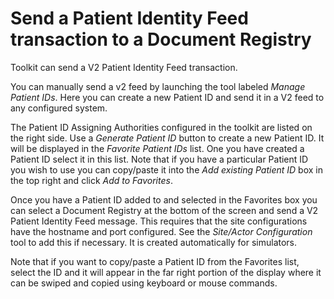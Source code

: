 # Send a Patient Identity Feed transaction to a Document Registry

Toolkit can send a V2 Patient Identity Feed transaction.

You can manually send a v2 feed by launching the tool labeled *Manage Patient IDs*.
Here you can create a new Patient ID and send it in a V2 feed to any configured system.

The Patient ID Assigning Authorities configured in the toolkit are listed on the right
side. Use a *Generate Patient ID* button to create a new Patient ID.  It will be displayed
in the *Favorite Patient IDs* list.  One you have created a Patient ID select it in this
list. Note that if you have a particular Patient ID you wish to use you can copy/paste
it into the *Add existing Patient ID* box in the top right and click *Add to Favorites*.

Once you have a Patient ID added to and selected in the Favorites box you can select a
Document Registry at the bottom of the screen and send a V2 Patient Identity Feed message.
This requires that the site configurations have the hostname and port configured. See
the *Site/Actor Configuration* tool to add this if necessary. It is created automatically
for simulators.

Note that if you want to copy/paste a Patient ID from the Favorites list, select the ID and
it will appear in the far right portion of the display where it can be swiped and copied using
keyboard or mouse commands.
